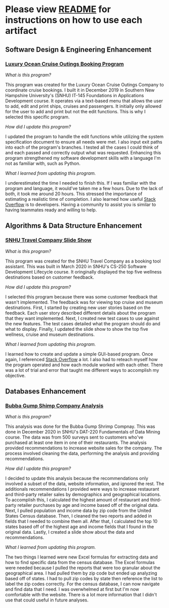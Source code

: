 # Please view [README](https://github.com/sacruffnex/CS_Capstone/blob/main/README.md) for instructions on how to use each artifact

## Software Design & Engineering Enhancement

### [Luxury Ocean Cruise Outings Booking Program](https://github.com/sacruffnex/CS_Capstone)

*What is this program?*

This program was created for the Luxury Ocean Cruise Outings Company to coordinate cruise bookings.  I built it in December 2019 in Southern New Hampshire University's (SNHU) IT-145 Foundations in Applications Development course.  It operates via a text-based menu that allows the user to add, edit and print ships, cruises and passengers.  It initially only allowed for the user to add and print but not the edit functions.  This is why I selected this specific program.

*How did I update this program?*

I updated the program to handle the edit functions while utilizing the system specification document to ensure all needs were met.  I also input exit paths into each of the program's branches.  I tested all the cases I could think of and each passed and correctly output what was requested.  Enhancing this program strengthened my software development skills with a language I'm not as familiar with, such as Python.

*What I learned from updating this program.*

I underestimated the time I needed to finish this.  If I was familiar with the program and language, it would've taken me a few hours.  Due to the lack of both, it took me around 20 hours.  This stressed the importance of estimating a realistic time of completion.  I also learned how useful [Stack Overflow](https://stackoverflow.com/) is to developers.  Having a community to assist you is similar to having teammates ready and willing to help.

## Algorithms & Data Structure Enhancement

### [SNHU Travel Company Slide Show](https://github.com/sacruffnex/CS_Capstone/tree/main/Destination%20Project)

*What is this program?*

This program was created for the SNHU Travel Company as a booking tool assistant.  This was built in March 2020 in SNHU's CS-250 Software Development Lifecycle course.  It oringinally displayed the top five wellness destinations based on customer feedback.

*How did I update this program?*

I selected this program because there was some customer feedback that wasn't implemented.  The feedback was for viewing top cruise and museum destinations.  First, I started by creating new user stories based on the feedback.  Each user story described different details about the program that they want implemented.  Next, I created new test cases to use against the new features.  The test cases detailed what the program should do and what to display.  Finally, I updated the slide show to show the top five wellness, cruise and museum destinations.

*What I learned from updating this program.*

I learned how to create and update a simple GUI-based program.  Once again, I referenced [Stack Overflow](https://stackoverflow.com/) a lot.  I also had to reteach myself how the program operated and how each module worked with each other.  There was a lot of trial and error that taught me different ways to accomplish my objective.

## Databases Enhancement

### [Bubba Gump Shimp Company Analysis](https://github.com/sacruffnex/CS_Capstone/tree/main/Bubba%20Gump%20Shrimp%20Company%20Analysis)

*What is this program?*

This analysis was done for the Bubba Gump Shrimp Compnay.  This was done in December 2020 in SNHU's DAT-220 Fundamentals of Data Mining course.  The data was from 500 surveys sent to customers who've purchased at least one item in one of their restaurants.  The analysis provided recommendations to increase website sales for the company.  The process involved cleaning the data, performing the analysis and providing recommendations.

*How did I update this program?*

I decided to update this analysis because the recommendations only involved a subset of the data, website information, and ignored the rest.  The additionals recommendations I provided were ways to increase restaurant and third-party retailer sales by demographics and geographical locations.  To accomplish this, I calculated the highest amount of restaurant and third-party retailer purchases by age and income based off of the original data.  Next, I pulled population and income data by zip code from the United States Census database.  Then, I cleaned the two reports and added in fields that I needed to combine them all.  After that, I calculated the top 10 states based off of the highest age and income fields that I found in the original data.  Lastly, I created a slide show about the data and recommendations.

*What I learned from updating this program.*

The two things I learned were new Excel formulas for extracting data and how to find specific data from the census database.  The Excel formulas were needed because I pulled the reports that were too granular about the geographical area.  I had pulled them by zip code but ended up analyzing based off of states.  I had to pull zip codes by state then reference the list to label the zip codes correctly.  For the census database, I can now navigate and find data that I need.  I was overwhelmed at first but I'm now comfortable with the website.  There is a lot more information that I didn't use that could useful in future analyses.
